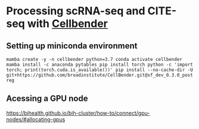 # Processing scRNA-seq and CITE-seq with [Cellbender](https://github.com/broadinstitute/CellBender)
## Setting up miniconda environment
`
mamba create -y -n cellbender python=3.7
conda activate cellbender
mamba install -c anaconda pytables
pip install torch
python -c 'import torch; print(torch.cuda.is_available())'
pip install --no-cache-dir -U git+https://github.com/broadinstitute/CellBender.git@sf_dev_0.3.0_postreg
`
## Acessing a GPU node
https://bihealth.github.io/bih-cluster/how-to/connect/gpu-nodes/#allocating-gpus
